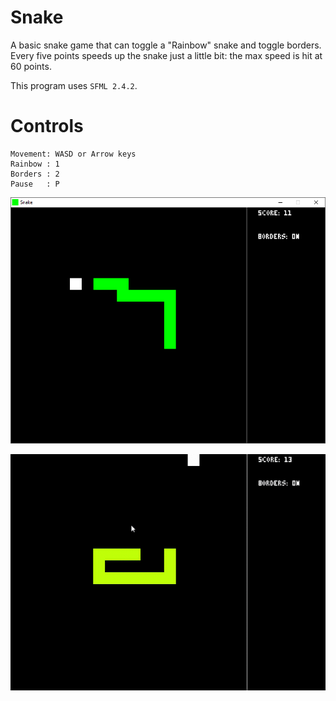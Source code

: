 # Snake
A basic snake game that can toggle a "Rainbow" snake and toggle borders. Every five points speeds up the snake just a little bit: the max speed is hit at 60 points.

This program uses ``SFML 2.4.2``.

# Controls
```
Movement: WASD or Arrow keys
Rainbow : 1
Borders : 2
Pause   : P
```

![screenshot](screenshot.png)

![rainbow](rainbow.gif)